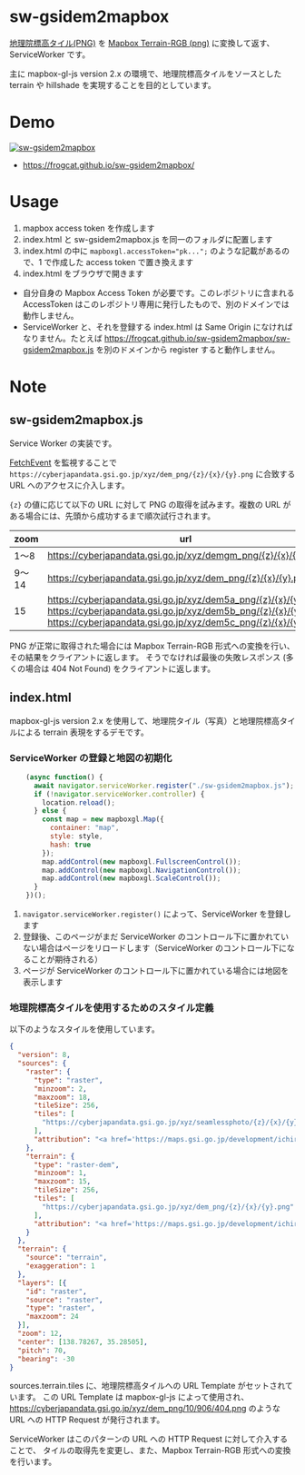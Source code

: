# sw-gsidem2mapbox

[地理院標高タイル(PNG)](https://maps.gsi.go.jp/development/demtile.html) を [Mapbox Terrain-RGB (png)](https://docs.mapbox.com/help/getting-started/mapbox-data/#mapbox-terrain-rgb) に変換して返す、ServiceWorker です。

主に mapbox-gl-js version 2.x の環境で、地理院標高タイルをソースとした terrain や hillshade を実現することを目的としています。

# Demo

[![sw-gsidem2mapbox
](https://repository-images.githubusercontent.com/158367018/b931db00-e0ca-11eb-9b06-c81922777634)](https://frogcat.github.io/sw-gsidem2mapbox/)

- <https://frogcat.github.io/sw-gsidem2mapbox/>

# Usage

1. mapbox access token を作成します
2. index.html と sw-gsidem2mapbox.js を同一のフォルダに配置します
3. index.html の中に `mapboxgl.accessToken="pk...";` のような記載があるので、1 で作成した access token で置き換えます
4. index.html をブラウザで開きます

- 自分自身の Mapbox Access Token が必要です。このレポジトリに含まれる AccessToken はこのレポジトリ専用に発行したもので、別のドメインでは動作しません。
- ServiceWorker と、それを登録する index.html は Same Origin になければなりません。たとえば https://frogcat.github.io/sw-gsidem2mapbox/sw-gsidem2mapbox.js を別のドメインから register すると動作しません。


# Note

## sw-gsidem2mapbox.js

Service Worker の実装です。

[FetchEvent](https://developer.mozilla.org/ja/docs/Web/API/FetchEvent) を監視することで `https://cyberjapandata.gsi.go.jp/xyz/dem_png/{z}/{x}/{y}.png` に合致する URL へのアクセスに介入します。

`{z}` の値に応じて以下の URL に対して PNG の取得を試みます。複数の URL がある場合には、先頭から成功するまで順次試行されます。

| zoom | url |
| ------------- | ------------- |
| 1〜8  | https://cyberjapandata.gsi.go.jp/xyz/demgm_png/{z}/{x}/{y}.png  |
| 9〜14 | https://cyberjapandata.gsi.go.jp/xyz/dem_png/{z}/{x}/{y}.png  |
| 15 | https://cyberjapandata.gsi.go.jp/xyz/dem5a_png/{z}/{x}/{y}.png https://cyberjapandata.gsi.go.jp/xyz/dem5b_png/{z}/{x}/{y}.png https://cyberjapandata.gsi.go.jp/xyz/dem5c_png/{z}/{x}/{y}.png  |

PNG が正常に取得された場合には Mapbox Terrain-RGB 形式への変換を行い、その結果をクライアントに返します。
そうでなければ最後の失敗レスポンス (多くの場合は 404 Not Found) をクライアントに返します。


## index.html

mapbox-gl-js version 2.x を使用して、地理院タイル（写真）と地理院標高タイルによる terrain 表現をするデモです。

### ServiceWorker の登録と地図の初期化

```js
    (async function() {
      await navigator.serviceWorker.register("./sw-gsidem2mapbox.js");
      if (!navigator.serviceWorker.controller) {
        location.reload();
      } else {
        const map = new mapboxgl.Map({
          container: "map",
          style: style,
          hash: true
        });
        map.addControl(new mapboxgl.FullscreenControl());
        map.addControl(new mapboxgl.NavigationControl());
        map.addControl(new mapboxgl.ScaleControl());
      }
    })();
```

1. `navigator.serviceWorker.register()` によって、ServiceWorker を登録します
2. 登録後、このページがまだ ServiceWorker のコントロール下に置かれていない場合はページをリロードします（ServiceWorker のコントロール下になることが期待される）
3. ページが ServiceWorker のコントロール下に置かれている場合には地図を表示します

### 地理院標高タイルを使用するためのスタイル定義


以下のようなスタイルを使用しています。


```style.json
{
  "version": 8,
  "sources": {
    "raster": {
      "type": "raster",
      "minzoom": 2,
      "maxzoom": 18,
      "tileSize": 256,
      "tiles": [
        "https://cyberjapandata.gsi.go.jp/xyz/seamlessphoto/{z}/{x}/{y}.jpg"
      ],
      "attribution": "<a href='https://maps.gsi.go.jp/development/ichiran.html'>地理院タイル</a>"
    },
    "terrain": {
      "type": "raster-dem",
      "minzoom": 1,
      "maxzoom": 15,
      "tileSize": 256,
      "tiles": [
        "https://cyberjapandata.gsi.go.jp/xyz/dem_png/{z}/{x}/{y}.png"
      ],
      "attribution": "<a href='https://maps.gsi.go.jp/development/ichiran.html'>地理院タイル</a>"
    }
  },
  "terrain": {
    "source": "terrain",
    "exaggeration": 1
  },
  "layers": [{
    "id": "raster",
    "source": "raster",
    "type": "raster",
    "maxzoom": 24
  }],
  "zoom": 12,
  "center": [138.78267, 35.28505],
  "pitch": 70,
  "bearing": -30
}
```

sources.terrain.tiles に、地理院標高タイルへの URL Template がセットされています。
この URL Template は mapbox-gl-js によって使用され、
<https://cyberjapandata.gsi.go.jp/xyz/dem_png/10/906/404.png> のような URL への HTTP Request が発行されます。

ServiceWorker はこのパターンの URL への HTTP Request に対して介入することで、
タイルの取得先を変更し、また、Mapbox Terrain-RGB 形式への変換を行います。






